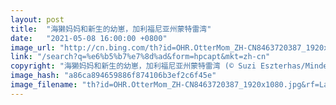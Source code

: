 ```yaml
---
layout: post
title:  "海獭妈妈和新生的幼崽，加利福尼亚州蒙特雷湾"
date:   "2021-05-08 16:00:00 +0800"
image_url: "http://cn.bing.com/th?id=OHR.OtterMom_ZH-CN8463720387_1920x1080.jpg&rf=LaDigue_1920x1080.jpg&pid=hp"
link: "/search?q=%e6%b5%b7%e7%8d%ad&form=hpcapt&mkt=zh-cn"
copyright: "海獭妈妈和新生的幼崽，加利福尼亚州蒙特雷湾 (© Suzi Eszterhas/Minden Pictures)"
image_hash: "a86ca894659886f874106b3ef2c6f45e"
image_filename: "th?id=OHR.OtterMom_ZH-CN8463720387_1920x1080.jpg&rf=LaDigue_1920x1080.jpg&pid=hp"
---
```

